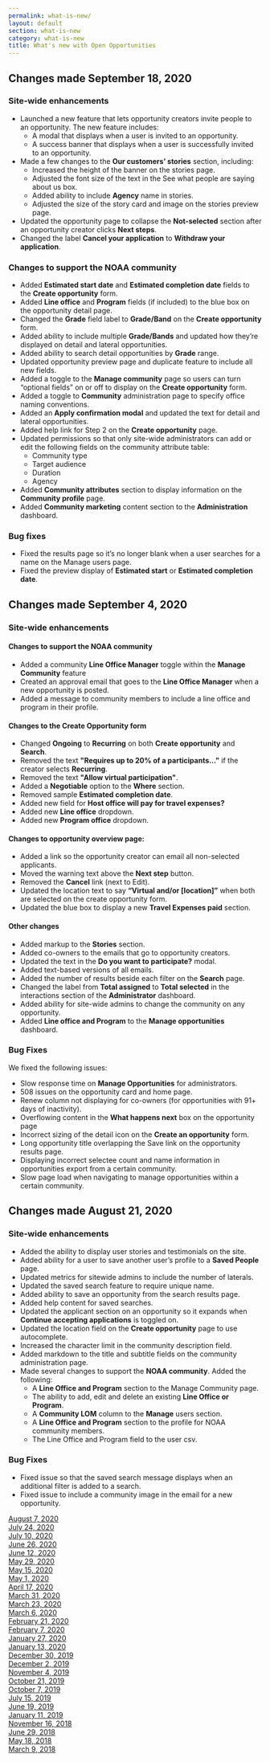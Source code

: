 ```yaml
---
permalink: what-is-new/
layout: default
section: what-is-new
category: what-is-new
title: What's new with Open Opportunities
---
```


## Changes made September 18, 2020
### Site-wide enhancements

* Launched a new feature that lets opportunity creators invite people to an opportunity. The new feature includes:
  * A modal that displays when a user is invited to an opportunity.
  * A success banner that displays when a user is successfully invited to an opportunity.
* Made a few changes to the **Our customers’ stories** section, including:
  * Increased the height of the banner on the stories page.
  * Adjusted the font size of the text in the See what people are saying about us box.
  * Added ability to include **Agency** name in stories.
  * Adjusted the size of the story card and image on the stories preview page.
* Updated the opportunity page to collapse the **Not-selected** section after an opportunity creator clicks **Next steps**.
* Changed the label **Cancel your application** to **Withdraw your application**. 

### Changes to support the NOAA community

* Added **Estimated start date** and **Estimated completion date** fields to the **Create opportunity** form.
* Added **Line office** and **Program** fields (if included) to the blue box on the opportunity detail page.
* Changed the **Grade** field label to **Grade/Band** on the **Create opportunity** form. 
* Added ability to include multiple **Grade/Bands** and updated how they’re displayed on detail and lateral opportunities.
* Added ability to search detail opportunities by **Grade** range.
* Updated opportunity preview page and duplicate feature to include all new fields. 
* Added a toggle to the **Manage community** page so users can turn “optional fields” on or off to display on the **Create opportunity** form.
* Added a toggle to **Community** administration page to specify office naming conventions.
* Added an **Apply confirmation modal** and updated the text for detail and lateral opportunities.
* Added help link for Step 2 on the **Create opportunity** page.
* Updated permissions so that only site-wide administrators can add or edit the following fields on the community attribute table:
  * Community type
  * Target audience
  * Duration
  * Agency
* Added **Community attributes** section to display information on the **Community profile** page.
* Added **Community marketing** content section to the **Administration** dashboard.

### Bug fixes

* Fixed the results page so it’s no longer blank when a user searches for a name on the Manage users page.
* Fixed the preview display of **Estimated start** or **Estimated completion date**.


## Changes made September 4, 2020
### Site-wide enhancements
#### Changes to support the NOAA community

* Added a community **Line Office Manager** toggle within the **Manage Community** feature
* Created an approval email that goes to the **Line Office Manager** when a new opportunity is posted.
* Added a message to community members to include a line office and program in their profile.

#### Changes to the Create Opportunity form

* Changed **Ongoing** to **Recurring** on both **Create opportunity** and **Search**.
* Removed the text **"Requires up to 20% of a participants…"** if the creator selects **Recurring**.
* Removed the text **"Allow virtual participation"**.
* Added a **Negotiable** option to the **Where** section.
* Removed sample **Estimated completion date**.
* Added new field for **Host office will pay for travel expenses?**
* Added new **Line office** dropdown.
* Added new **Program office** dropdown.

#### Changes to opportunity overview page:

* Added a link so the opportunity creator can email all non-selected applicants.
* Moved the warning text above the **Next step** button.
* Removed the **Cancel** link (next to Edit).
* Updated the location text to say **“Virtual and/or [location]”** when both are selected on the create opportunity form.
* Updated the blue box to display a new **Travel Expenses paid** section.

#### Other changes

* Added markup to the **Stories** section.
* Added co-owners to the emails that go to opportunity creators.
* Updated the text in the **Do you want to participate?** modal.
* Added text-based versions of all emails.
* Added the number of results beside each filter on the **Search** page.
* Changed the label from **Total assigned** to **Total selected** in the interactions section of the **Administrator** dashboard.
* Added ability for site-wide admins to change the community on any opportunity.
* Added **Line office and Program** to the **Manage opportunities** dashboard.

### Bug Fixes
We fixed the following issues:
* Slow response time on **Manage Opportunities** for administrators.
* 508 issues on the opportunity card and home page.
* Renew column not displaying for co-owners (for opportunities with 91+ days of inactivity).
* Overflowing content in the **What happens next** box on the opportunity page 
* Incorrect sizing of the detail icon on the **Create an opportunity** form.
* Long opportunity title overlapping the Save link on the opportunity results page.
* Displaying incorrect selectee count and name information in opportunities export from a certain community.
* Slow page load when navigating to manage opportunities within a certain community.

## Changes made August 21, 2020
### Site-wide enhancements

* Added the ability to display user stories and testimonials on the site. 
* Added ability for a user to save another user’s profile to a **Saved People** page.
* Updated metrics for sitewide admins to include the number of laterals.
* Updated the saved search feature to require unique name.
* Added ability to save an opportunity from the search results page.
* Added help content for saved searches.
* Updated the applicant section on an opportunity so it expands when **Continue accepting applications** is toggled on.
* Updated the location field on the **Create opportunity** page to use autocomplete.
* Increased the character limit in the community description field.
* Added markdown to the title and subtitle fields on the community administration page. 
* Made several changes to support the **NOAA community**.  Added the following:
  * A **Line Office and Program** section to the Manage Community page.
  * The ability to add, edit and delete an existing **Line Office or Program**.
  * A **Community LOM** column to the **Manage** users section.
  * A **Line Office and Program** section to the profile for NOAA community members.
  * The Line Office and Program field to the user csv.
  
### Bug Fixes

* Fixed issue so that the saved search message displays when an additional filter is added to a search.
* Fixed issue  to include a community image in the email for a new opportunity.


[August 7, 2020](aug-07-2020)  
[July 24, 2020](jul-24-2020)  
[July 10, 2020](jul-10-2020)  
[June 26, 2020](jun-26-2020)  
[June 12, 2020](jun-12-2020)  
[May 29, 2020](may-29-2020)  
[May 15, 2020](may-15-2020)  
[May 1, 2020](may-01-2020)  
[April 17, 2020](apr-17-2020)  
[March 31, 2020](mar-31-2020)  
[March 23, 2020](mar-23-2020)  
[March 6, 2020](mar-06-2020)  
[February 21, 2020](feb-21-2020)  
[February 7, 2020](feb-07-2020/)  
[January 27, 2020](jan-27-2020/)  
[January 13, 2020](jan-13-2020/)  
[December 30, 2019](dec-30-2019/)  
[December 2, 2019](dec-02-2019/)  
[November 4, 2019](nov-04-2019/)  
[October 21, 2019](oct-21-2019/)  
[October 7, 2019](oct-07-2019/)  
[July 15, 2019](jul-15-2019/)  
[June 19, 2019](june-19-2019/)  
[January 11, 2019](jan-11-2019/)  
[November 16, 2018](nov-16-2018/)  
[June 29, 2018](june-29-2018/)  
[May 18, 2018](may-18-2018/)  
[March 9, 2018](mar-09-2018/)  
